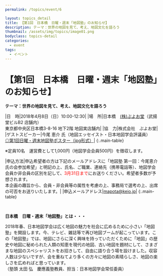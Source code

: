 ```yaml
---
permalink: /topics/event/6

layout: topics_detail
title: 【第1回　日本橋　日曜・週末「地図塾」のお知らせ】
description: テーマ：世界の地図を見て、考え、地図文化を語ろう
thumbnail: /assets/img/topics/image01.png
bodyclass: topics-detail
categories:
  - event
tags:
  - イベント
---
```


# 【第1回　日本橋　日曜・週末「地図塾」のお知らせ】
**テーマ：世界の地図を見て、考え、地図文化を語ろう**

|日　時|2018年4月8日（日）10:00-12:30|
|場　所|日本橋　[(株)ぶよお堂](http://www.buyodoshop.com/)（武揚堂ビルB2 店舗内）<br>東京都中央区日本橋3-8-16 地下2階 地図実店舗内|
|協　力|株式会社　ぶよお堂|
|ゲストスピーカー|今尾 恵介 氏（地図エッセイスト・日本地図学会評議員）<br>[◎第1回日曜・週末地図塾ポスター（jpg形式）](../../archive/file/program/chizujuku1st.jpg)|
{:.main-table}

※定員10名　運営費として1,000円（地図学会会員500円）を徴収します。

|申込方法|申込希望者の方は下記のメールアドレスに「地図塾 第一回：今尾恵介氏の会参加希望」と明記の上、氏名、ご職業、連絡先（携帯電話等）、地図学会会員か非会員の区別を記して、<font color="#ff0000">3月31日まで</font>にお送りください。希望者多数が予想されます。<br>本企画の趣旨から、会員・非会員等の属性を考慮の上、事務局で選考の上、出席の可否をお送りいたします。|
|申込メールアドレス|[mapota@keio.jp](<mailto:mapota@keio.jp>)|
{:.main-table}

<br>

**日本橋　日曜・週末「地図塾」とは・・・**

2018年春、日本地図学会は広く地図の魅力を社会に広めるために小さい「地図塾」を開設します。今、テレビ、雑誌等で再び地図ブームが起こっています。この「地図塾」では、地図にさらに深く興味を持っていただくために「地図」の歴史や地図に秘められた人類の知恵を現代の地図、古い地図を題材にして、さまざまな地図のスペシャリストをお招きして、自由に語り合う場を設けました。収容人数は少ないですが、会を重ねてより多くの方々に地図の素晴らしさ、地図の楽しさを広めればと思っています。<br>
（塾頭 太田 弘　慶應義塾教員、担当：日本地図学会常任委員）
